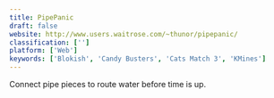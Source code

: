 ```yaml
---
title: PipePanic
draft: false 
website: http://www.users.waitrose.com/~thunor/pipepanic/
classification: ['']
platform: ['Web']
keywords: ['Blokish', 'Candy Busters', 'Cats Match 3', 'KMines']
---
```

Connect pipe pieces to route water before time is up.